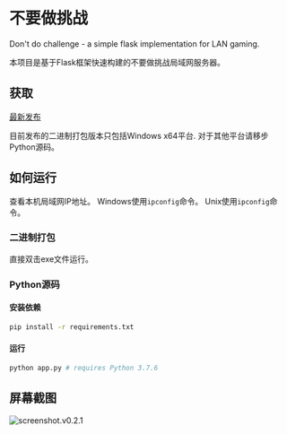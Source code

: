 # 不要做挑战

Don't do challenge - a simple flask implementation for LAN gaming.

本项目是基于Flask框架快速构建的不要做挑战局域网服务器。

## 获取

[最新发布](https://github.com/HisenZhang/DONT-DO/releases/latest)

目前发布的二进制打包版本只包括Windows x64平台. 对于其他平台请移步Python源码。

## 如何运行

查看本机局域网IP地址。 Windows使用`ipconfig`命令。 Unix使用`ipconfig`命令。

### 二进制打包

直接双击exe文件运行。

### Python源码
#### 安装依赖
```bash
pip install -r requirements.txt
```
#### 运行
```bash
python app.py # requires Python 3.7.6
```

## 屏幕截图
![screenshot.v0.2.1](/doc/image/screenshot.v0.2.1)